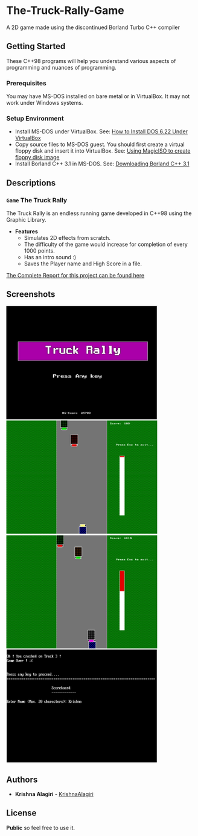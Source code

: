 # The-Truck-Rally-Game
A 2D game made using the discontinued Borland Turbo C++ compiler
## Getting Started
These C++98 programs will help you understand various aspects of programming and nuances of programming.

### Prerequisites
You may have MS-DOS installed on bare metal or in VirtualBox. It may not work under Windows systems.

### Setup Environment
* Install MS-DOS under VirtualBox.
See: [How to Install DOS 6.22 Under VirtualBox](http://www.instructables.com/id/How-To-Install-DOS-622-Under-VirtualBox/?ALLSTEPS)
* Copy source files to MS-DOS guest. You should first create a virtual floppy disk and insert it into VirtualBox.
See: [Using MagicISO to create floppy disk image](http://www.magiciso.com/tutorials/miso-createfloppyimage.htm)
* Install Borland C++ 3.1 in MS-DOS.
See: [Downloading Borland C++ 3.1](https://winworldpc.com/download/49068656-18DA-11E4-99E5-7054D21A8599)

## Descriptions
### `Game` The Truck Rally
The Truck Rally is an endless running game developed in C++98 using the Graphic Library.
- **Features**
  - Simulates 2D effects from scratch.
  - The difficulty of the game would increase for completion of every 1000 points.
  - Has an intro sound :)  
  - Saves the Player name and High Score in a file.

[The Complete Report for this project can be found here](https://github.com/KrishnaAlagiri/The-Truck-Rally-Game/blob/master/docs/Report.pdf
)

## Screenshots
<img src="/docs/images/1.jpg" width="400"/> <img src="/docs/images/2.jpg" width="400"/>
<img src="/docs/images/3.jpg" width="400"/> <img src="/docs/images/4.jpg" width="400"/>


## Authors
* **Krishna Alagiri** - [KrishnaAlagiri](https://github.com/KrishnaAlagiri)


## License
**Public** so feel free to use it.

